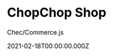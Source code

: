 ---
title: ChopChop Shop
github: https://github.com/chec/commercejs-chopchop-demo
author: Chec/Commerce.js
demo: https://commercejs-chopchop-demo.vercel.app/
date: 2021-02-18T00:00:00.000Z
ssg:
  - Next
cms:
  - Markdown
css:
  - Tailwind
archetype:
  - Ecommerce
description: ChopChop is an eCommerce starter kit powered by Commerce.js.
draft: false
publish_date: '2020-11-22T21:10:48Z'
update_date: '2021-11-24T21:06:24Z'
github_star: 122
github_fork: 52
---
